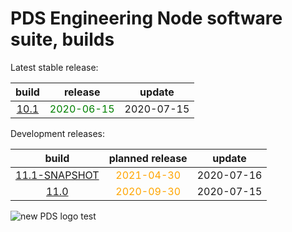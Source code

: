 
PDS Engineering Node software suite, builds
===========================================


Latest stable release:  

|build|release|update|
| :---: | :---: | :---: |
|[10.1](./10.1)|<span style="color:green">2020-06-15</span>|2020-07-15|
  


Development releases:  

|build|planned release|update|
| :---: | :---: | :---: |
|[11.1-SNAPSHOT](./11.1-SNAPSHOT)|<span style="color:orange">2021-04-30</span>|2020-07-16|
|[11.0](./11.0)|<span style="color:orange">2020-09-30</span>|2020-07-15|
  
![new PDS logo test](https://nasa-pds.github.io/pdsen-corral/images/logo.png)
